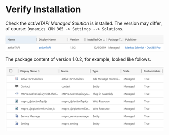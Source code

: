 # Verify Installation

Check the _activeTAPI Managed Solution_ is installed. The version may differ, of course: `Dynamics CRM 365 -> Settings --> Solutions`.

![image-20191217144254538](../../.gitbook/assets/solution.png)

The package content of version 1.0.2, for example, looked like follows.

![](../../.gitbook/assets/solution_content.png)
